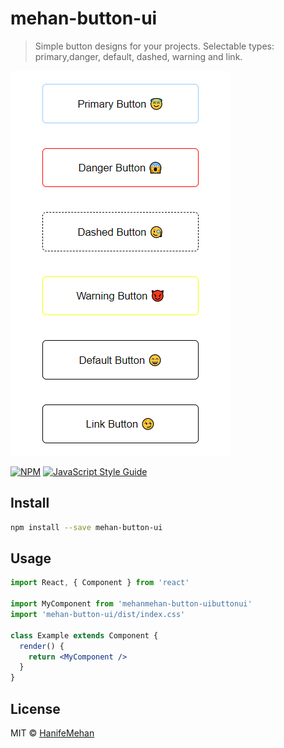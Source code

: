 # mehan-button-ui

> Simple button designs for your projects. Selectable types: primary,danger, default, dashed, warning and link.

![Preview](../src/img/btn.png)

[![NPM](https://img.shields.io/npm/v/mehan-button-ui.svg)](https://www.npmjs.com/package/mehan-button-ui) [![JavaScript Style Guide](https://img.shields.io/badge/code_style-standard-brightgreen.svg)](https://standardjs.com)

## Install

```bash
npm install --save mehan-button-ui
```

## Usage

```jsx
import React, { Component } from 'react'

import MyComponent from 'mehanmehan-button-uibuttonui'
import 'mehan-button-ui/dist/index.css'

class Example extends Component {
  render() {
    return <MyComponent />
  }
}
```

## License

MIT © [HanifeMehan](https://github.com/HanifeMehan)
